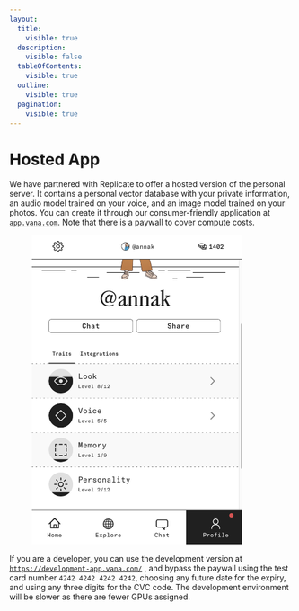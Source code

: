 ```yaml
---
layout:
  title:
    visible: true
  description:
    visible: false
  tableOfContents:
    visible: true
  outline:
    visible: true
  pagination:
    visible: true
---
```


# Hosted App

We have partnered with Replicate to offer a hosted version of the personal server. It contains a personal vector database with your private information, an audio model trained on your voice, and an image model trained on your photos. You can create it through our consumer-friendly application at [`app.vana.com`](https://app.vana.com/). Note that there is a paywall to cover compute costs.

<figure><img src="../../../.gitbook/assets/image (3) (1).png" alt="" width="375"><figcaption></figcaption></figure>

If you are a developer, you can use the development version at [`https://development-app.vana.com/`](https://development-app.vana.com/) , and bypass the paywall using the test card number `4242 4242 4242 4242`, choosing any future date for the expiry, and using any three digits for the CVC code. The development environment will be slower as there are fewer GPUs assigned.
